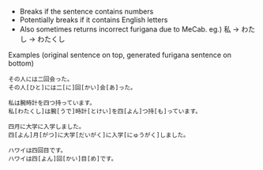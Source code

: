 - Breaks if the sentence contains numbers
- Potentially breaks if it contains English letters
- Also sometimes returns incorrect furigana due to MeCab. eg.) 私 -> わたし -> わたくし

Examples (original sentence on top, generated furigana sentence on bottom)
````
その人には二回会った。 
その人[ひと]には二[に]回[かい]会[あ]った。 

私は腕時計を四つ持っています。 
私[わたくし]は腕[うで]時計[とけい]を四[よん]つ持[も]っています。 

四月に大学に入学しました。 
四[よん]月[がつ]に大学[だいがく]に入学[にゅうがく]しました。 

ハワイは四回目です。 
ハワイは四[よん]回[かい]目[め]です。 
````
